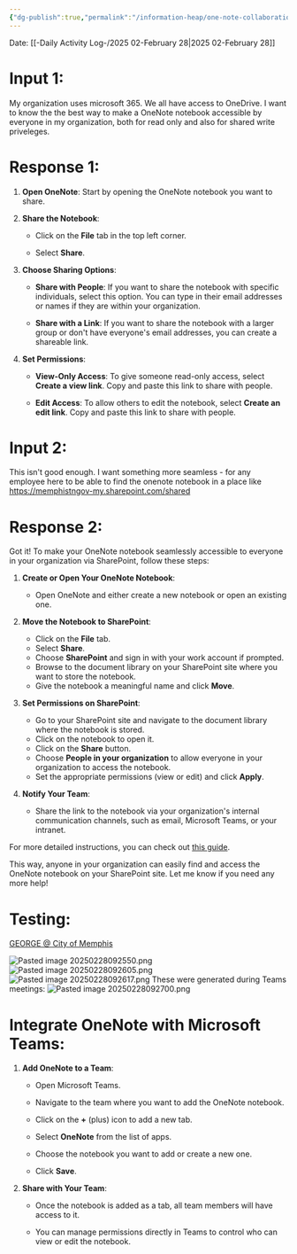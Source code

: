```yaml
---
{"dg-publish":true,"permalink":"/information-heap/one-note-collaboration/","noteIcon":"","created":"2025-02-28T09:16:41.640-06:00"}
---
```


Date: [[-Daily Activity Log-/2025 02-February 28\|2025 02-February 28]]

# Input 1: 
My organization uses microsoft 365. We all have access to OneDrive. I want to know the the best way to make a OneNote notebook accessible by everyone in my organization, both for read only and also for shared write priveleges.

# Response 1: 
1. **Open OneNote**: Start by opening the OneNote notebook you want to share.
    
2. **Share the Notebook**:
    
    - Click on the **File** tab in the top left corner.
        
    - Select **Share**.
        
3. **Choose Sharing Options**:
    
    - **Share with People**: If you want to share the notebook with specific individuals, select this option. You can type in their email addresses or names if they are within your organization.
        
    - **Share with a Link**: If you want to share the notebook with a larger group or don't have everyone's email addresses, you can create a shareable link.
        
4. **Set Permissions**:
    
    - **View-Only Access**: To give someone read-only access, select **Create a view link**. Copy and paste this link to share with people.
        
    - **Edit Access**: To allow others to edit the notebook, select **Create an edit link**. Copy and paste this link to share with people.


# Input 2: 
This isn't good enough.
I want something more seamless - for any employee here to be able to find the onenote notebook in a place like https://memphistngov-my.sharepoint.com/shared

# Response 2:
Got it! To make your OneNote notebook seamlessly accessible to everyone in your organization via SharePoint, follow these steps:

1. **Create or Open Your OneNote Notebook**:
   - Open OneNote and either create a new notebook or open an existing one.

2. **Move the Notebook to SharePoint**:
   - Click on the **File** tab.
   - Select **Share**.
   - Choose **SharePoint** and sign in with your work account if prompted.
   - Browse to the document library on your SharePoint site where you want to store the notebook.
   - Give the notebook a meaningful name and click **Move**.

3. **Set Permissions on SharePoint**:
   - Go to your SharePoint site and navigate to the document library where the notebook is stored.
   - Click on the notebook to open it.
   - Click on the **Share** button.
   - Choose **People in your organization** to allow everyone in your organization to access the notebook.
   - Set the appropriate permissions (view or edit) and click **Apply**.

4. **Notify Your Team**:
   - Share the link to the notebook via your organization's internal communication channels, such as email, Microsoft Teams, or your intranet.

For more detailed instructions, you can check out [this guide](https://support.microsoft.com/en-us/office/create-a-notebook-on-a-sharepoint-site-2f5f2721-08e4-49a3-ba4e-6e63f92da529).

This way, anyone in your organization can easily find and access the OneNote notebook on your SharePoint site. Let me know if you need any more help!

# Testing:
[GEORGE @ City of Memphis](https://memphistngov-my.sharepoint.com/:o:/g/personal/george_bennett_memphistn_gov/EujsNyhjP-hPhnzfCGPpuAABl3GHFFis9v8sa-rPkv-M3g?e=EAzCf3)

![Pasted image 20250228092550.png](/img/user/Pasted%20image%2020250228092550.png)![Pasted image 20250228092605.png](/img/user/Pasted%20image%2020250228092605.png)![Pasted image 20250228092617.png](/img/user/Pasted%20image%2020250228092617.png)
These were generated during Teams meetings:
![Pasted image 20250228092700.png](/img/user/Pasted%20image%2020250228092700.png)
#  Integrate OneNote with Microsoft Teams:

1. **Add OneNote to a Team**:
    
    - Open Microsoft Teams.
        
    - Navigate to the team where you want to add the OneNote notebook.
        
    - Click on the **+** (plus) icon to add a new tab.
        
    - Select **OneNote** from the list of apps.
        
    - Choose the notebook you want to add or create a new one.
        
    - Click **Save**.
        
2. **Share with Your Team**:
    
    - Once the notebook is added as a tab, all team members will have access to it.
        
    - You can manage permissions directly in Teams to control who can view or edit the notebook.